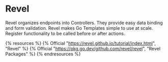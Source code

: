 # Revel

Revel organizes endpoints into Controllers. They provide easy data binding and form validation. Revel makes Go Templates simple to use at scale. Register functionality to be called before or after actions.

{% resources %}
  {% Official "https://revel.github.io/tutorial/index.html", "Revel" %}
  {% Official "https://pkg.go.dev/github.com/revel/revel", "Revel Packages" %}
{% endresources %}
